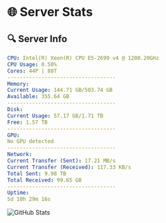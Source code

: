 # 🌐 Server Stats
## 🔍 Server Info
```yaml
CPU: Intel(R) Xeon(R) CPU E5-2699 v4 @ 1200.20GHz
CPU Usage: 0.50%
Cores: 44P | 88T
-----------------------------------
Memory:
Current Usage: 144.71 GB/503.74 GB
Available: 355.64 GB
-----------------------------------
Disk:
Current Usage: 57.17 GB/1.71 TB
Free: 1.57 TB
-----------------------------------
GPU:
No GPU detected
-----------------------------------
Network:
Current Transfer (Sent): 17.21 MB/s
Current Transfer (Received): 117.33 KB/s
Total Sent: 9.98 TB
Total Received: 99.65 GB
-----------------------------------
Uptime:
5d 10h 29m 16s
```
![GitHub Stats](https://img.shields.io/badge/Updated-2025-03-13_07:52:05-blue)